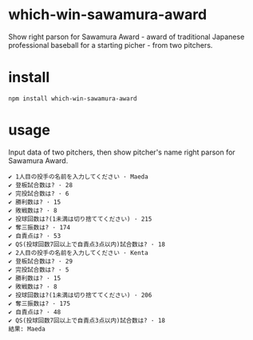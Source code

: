 # which-win-sawamura-award
Show right parson for Sawamura Award - award of traditional Japanese professional baseball for a starting picher - from two pitchers.

# install
```
npm install which-win-sawamura-award
```
# usage

Input data of two pitchers, then show pitcher's name right parson for Sawamura Award.

```
✔ 1人目の投手の名前を入力してください · Maeda
✔ 登板試合数は? · 28
✔ 完投試合数は? · 6
✔ 勝利数は? · 15
✔ 敗戦数は? · 8
✔ 投球回数は?(1未満は切り捨ててください) · 215
✔ 奪三振数は? · 174
✔ 自責点は? · 53
✔ QS(投球回数7回以上で自責点3点以内)試合数は? · 18
✔ 2人目の投手の名前を入力してください · Kenta
✔ 登板試合数は? · 29
✔ 完投試合数は? · 5
✔ 勝利数は? · 15
✔ 敗戦数は? · 8
✔ 投球回数は?(1未満は切り捨ててください) · 206
✔ 奪三振数は? · 175
✔ 自責点は? · 48
✔ QS(投球回数7回以上で自責点3点以内)試合数は? · 18
結果: Maeda
```
